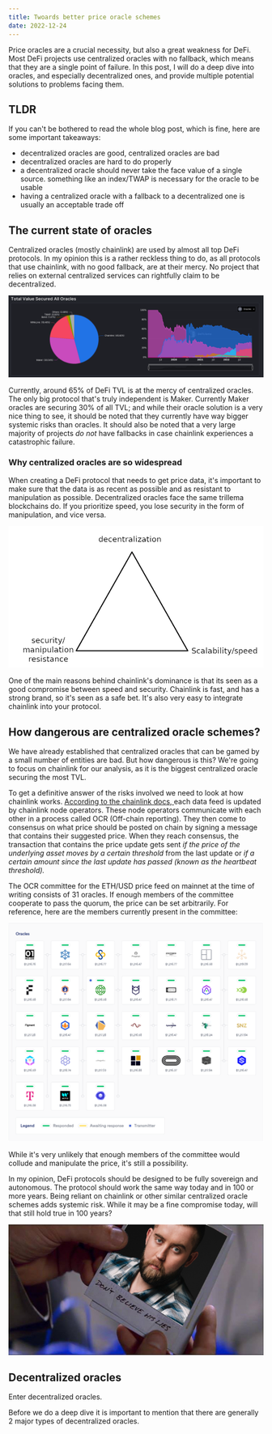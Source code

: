 ```yaml
---
title: Twoards better price oracle schemes
date: 2022-12-24
---
```


Price oracles are a crucial necessity, but also a great weakness for DeFi. Most DeFi projects use centralized oracles
with no fallback, which means that they are a single point of failure. In this post, I will do a deep dive into oracles,
and especially decentralized ones, and provide multiple potential solutions to problems facing them.

## TLDR

If you can't be bothered to read the whole blog post, which is fine, here are some important takeaways:

- decentralized oracles are good, centralized oracles are bad
- decentralized oracles are hard to do properly
- a decentralized oracle should never take the face value of a single source. something like an index/TWAP is necessary
for the oracle to be usable
- having a centralized oracle with a fallback to a decentralized one is usually an acceptable trade off

## The current state of oracles

Centralized oracles (mostly chainlink) are used by almost all top DeFi protocols. In my opinion this is a
rather reckless thing to do, as all protocols that use chainlink, with no good fallback, are at their mercy. No project
that relies on external centralized services can rightfully claim to be decentralized.

![Breakdown of oracles by TVL.](./defilamaOracleTvl.png)

Currently, around 65% of DeFi TVL is at the mercy of centralized oracles. The only big protocol that's truly independent 
is Maker. Currently Maker oracles are securing 30% of all TVL; and while their oracle solution is a very nice 
thing to see, it should be noted that they currently have way bigger systemic risks than oracles. 
It should also be noted that a very large majority of projects *do not* have fallbacks in case 
chainlink experiences a catastrophic failure.

### Why centralized oracles are so widespread

When creating a DeFi protocol that needs to get price data, it's important to make sure that the data
is as recent as possible and as resistant to manipulation as possible. Decentralized oracles face the same trillema 
blockchains do. If you prioritize speed, you lose security in the form of manipulation, and vice versa.

![Oracle trillema](./trillema.png)

One of the main reasons behind chainlink's dominance is that its seen as a good compromise between speed and security.
Chainlink is fast, and has a strong brand, so it's seen as a safe bet. It's also very easy to integrate chainlink into
your protocol.

## How dangerous are centralized oracle schemes?

We have already established that centralized oracles that can be gamed by a small number of entities are bad. But how
dangerous is this? We're going to focus on chainlink for our analysis, as it is the biggest centralized oracle securing
the most TVL.   

To get a definitive answer of the risks involved we need to look at how chainlink works. 
[According to the chainlink docs, ](https://docs.chain.link/architecture-overview/architecture-decentralized-model/)
each data feed is updated by chainlink node operators. These node operators communicate with each other in a process 
called OCR (Off-chain reporting). They then come to consensus on what price should be posted on chain by signing a
message that contains their suggested price. When they reach consensus, the transaction that contains the price update
gets sent *if the price of the underlying asset moves by a certain threshold* from the last update or *if a certain amount
since the last update has passed (known as the heartbeat threshold).*  

The OCR committee for the ETH/USD price feed on mainnet at the time of writing consists of 31 oracles. If enough members
of the committee cooperate to pass the quorum, the price can be set arbitrarily. For reference, here are the members
currently present in the committee:

![committee](./committee.png) 

While it's very unlikely that enough members of the committee would collude and manipulate the price, it's still a
possibility.   

In my opinion, DeFi protocols should be designed to be fully sovereign and autonomous. The protocol should work the same
way today and in 100 or more years. Being reliant on chainlink or other similar centralized oracle schemes adds systemic
risk. While it may be a fine compromise today, will that still hold true in 100 years?

![big man](./sergey.png) 


## Decentralized oracles

Enter decentralized oracles.   

Before we do a deep dive it is important to mention that there are generally 2 major types of decentralized oracles. 